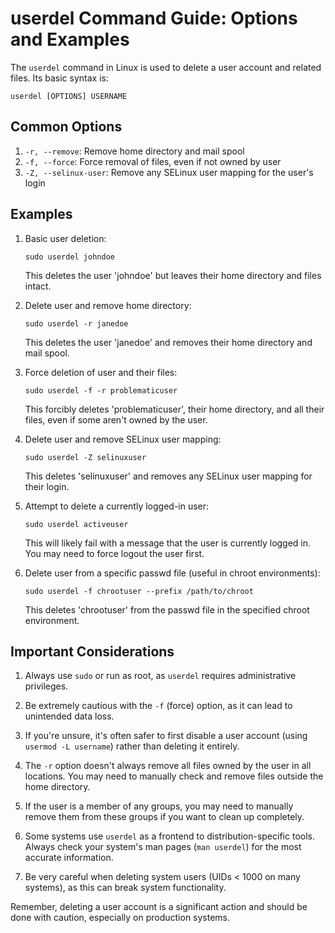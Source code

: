# userdel Command Guide: Options and Examples

The `userdel` command in Linux is used to delete a user account and related files. Its basic syntax is:

```
userdel [OPTIONS] USERNAME
```

## Common Options

1. `-r, --remove`: Remove home directory and mail spool
2. `-f, --force`: Force removal of files, even if not owned by user
3. `-Z, --selinux-user`: Remove any SELinux user mapping for the user's login

## Examples

1. Basic user deletion:
   ```
   sudo userdel johndoe
   ```
   This deletes the user 'johndoe' but leaves their home directory and files intact.

2. Delete user and remove home directory:
   ```
   sudo userdel -r janedoe
   ```
   This deletes the user 'janedoe' and removes their home directory and mail spool.

3. Force deletion of user and their files:
   ```
   sudo userdel -f -r problematicuser
   ```
   This forcibly deletes 'problematicuser', their home directory, and all their files, even if some aren't owned by the user.

4. Delete user and remove SELinux user mapping:
   ```
   sudo userdel -Z selinuxuser
   ```
   This deletes 'selinuxuser' and removes any SELinux user mapping for their login.

5. Attempt to delete a currently logged-in user:
   ```
   sudo userdel activeuser
   ```
   This will likely fail with a message that the user is currently logged in. You may need to force logout the user first.

6. Delete user from a specific passwd file (useful in chroot environments):
   ```
   sudo userdel -f chrootuser --prefix /path/to/chroot
   ```
   This deletes 'chrootuser' from the passwd file in the specified chroot environment.

## Important Considerations

1. Always use `sudo` or run as root, as `userdel` requires administrative privileges.

2. Be extremely cautious with the `-f` (force) option, as it can lead to unintended data loss.

3. If you're unsure, it's often safer to first disable a user account (using `usermod -L username`) rather than deleting it entirely.

4. The `-r` option doesn't always remove all files owned by the user in all locations. You may need to manually check and remove files outside the home directory.

5. If the user is a member of any groups, you may need to manually remove them from these groups if you want to clean up completely.

6. Some systems use `userdel` as a frontend to distribution-specific tools. Always check your system's man pages (`man userdel`) for the most accurate information.

7. Be very careful when deleting system users (UIDs < 1000 on many systems), as this can break system functionality.

Remember, deleting a user account is a significant action and should be done with caution, especially on production systems.
